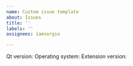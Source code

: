 ```yaml
---
name: Custom issue template
about: Issues
title: ''
labels: ''
assignees: iamsergio

---
```


Qt version: 
Operating system:
Extension version:
